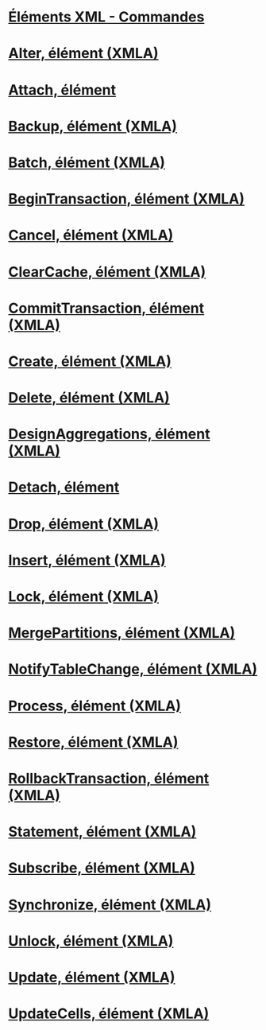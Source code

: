 # [Éléments XML - Commandes](xml-elements-commands.md)

# [Alter, élément (XMLA)](alter-element-xmla.md)
# [Attach, élément](attach-element.md)
# [Backup, élément (XMLA)](backup-element-xmla.md)
# [Batch, élément (XMLA)](batch-element-xmla.md)
# [BeginTransaction, élément (XMLA)](begintransaction-element-xmla.md)
# [Cancel, élément (XMLA)](cancel-element-xmla.md)
# [ClearCache, élément (XMLA)](clearcache-element-xmla.md)
# [CommitTransaction, élément (XMLA)](committransaction-element-xmla.md)
# [Create, élément (XMLA)](create-element-xmla.md)
# [Delete, élément (XMLA)](delete-element-xmla.md)
# [DesignAggregations, élément (XMLA)](designaggregations-element-xmla.md)
# [Detach, élément](detach-element.md)
# [Drop, élément (XMLA)](drop-element-xmla.md)
# [Insert, élément (XMLA)](insert-element-xmla.md)
# [Lock, élément (XMLA)](lock-element-xmla.md)
# [MergePartitions, élément (XMLA)](mergepartitions-element-xmla.md)
# [NotifyTableChange, élément (XMLA)](notifytablechange-element-xmla.md)
# [Process, élément (XMLA)](process-element-xmla.md)
# [Restore, élément (XMLA)](restore-element-xmla.md)
# [RollbackTransaction, élément (XMLA)](rollbacktransaction-element-xmla.md)
# [Statement, élément (XMLA)](statement-element-xmla.md)
# [Subscribe, élément (XMLA)](subscribe-element-xmla.md)
# [Synchronize, élément (XMLA)](synchronize-element-xmla.md)
# [Unlock, élément (XMLA)](unlock-element-xmla.md)
# [Update, élément (XMLA)](update-element-xmla.md)
# [UpdateCells, élément (XMLA)](updatecells-element-xmla.md)
